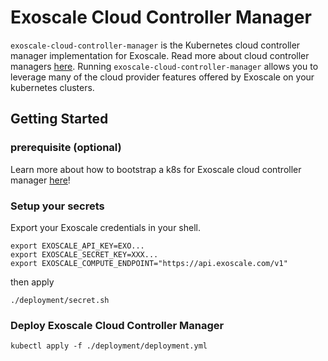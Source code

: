 # Exoscale Cloud Controller Manager

`exoscale-cloud-controller-manager` is the Kubernetes cloud controller manager implementation for Exoscale.
Read more about cloud controller managers [here](https://kubernetes.io/docs/tasks/administer-cluster/running-cloud-controller/).
Running `exoscale-cloud-controller-manager` allows you to leverage many of the cloud provider features offered by Exoscale on your kubernetes clusters.

## Getting Started

### prerequisite (optional)

Learn more about how to bootstrap a k8s for Exoscale cloud controller manager [here](./doc/kubeadm)!

### Setup your secrets

Export your Exoscale credentials in your shell.

```Shell
export EXOSCALE_API_KEY=EXO...
export EXOSCALE_SECRET_KEY=XXX...
export EXOSCALE_COMPUTE_ENDPOINT="https://api.exoscale.com/v1"
```

then apply 
```Shell
./deployment/secret.sh
```

### Deploy Exoscale Cloud Controller Manager

```Shell
kubectl apply -f ./deployment/deployment.yml
```
